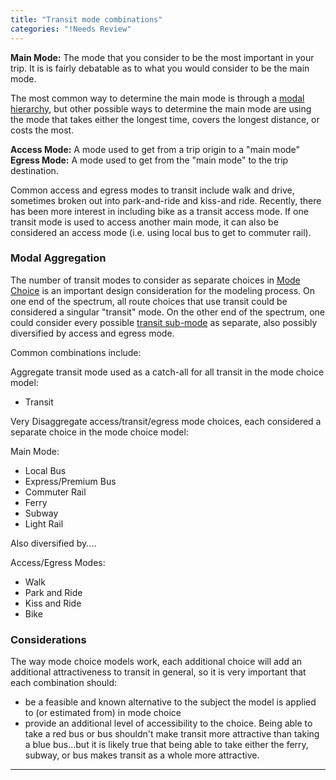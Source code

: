 ```yaml
---
title: "Transit mode combinations"
categories: "!Needs Review"
---
```


**Main Mode:** The mode that you consider to be the most important in your trip. It is is fairly debatable as to what you would consider to be the main mode.

The most common way to determine the main mode is through a [modal hierarchy](modal_hierarchy), but other possible ways to determine the main mode are using the mode that takes either the longest time, covers the longest distance, or costs the most.

**Access Mode:** A mode used to get from a trip origin to a "main mode"
**Egress Mode:** A mode used to get from the "main mode" to the trip destination.

Common access and egress modes to transit include walk and drive, sometimes broken out into park-and-ride and kiss-and ride. Recently, there has been more interest in including bike as a transit access mode. If one transit mode is used to access another main mode, it can also be considered an access mode (i.e. using local bus to get to commuter rail).

### Modal Aggregation

The number of transit modes to consider as separate choices in [Mode Choice](Mode_Choice) is an important design consideration for the modeling process. On one end of the spectrum, all route choices that use transit could be considered a singular "transit" mode. On the other end of the spectrum, one could consider every possible [transit sub-mode](transit_sub-mode) as separate, also possibly diversified by access and egress mode.

Common combinations include:

Aggregate transit mode used as a catch-all for all transit in the mode choice model:

-   Transit

Very Disaggregate access/transit/egress mode choices, each considered a separate choice in the mode choice model:

Main Mode:

-   Local Bus
-   Express/Premium Bus
-   Commuter Rail
-   Ferry
-   Subway
-   Light Rail

Also diversified by....

Access/Egress Modes:

-   Walk
-   Park and Ride
-   Kiss and Ride
-   Bike

### Considerations

The way mode choice models work, each additional choice will add an additional attractiveness to transit in general, so it is very important that each combination should:

-   be a feasible and known alternative to the subject the model is applied to (or estimated from) in mode choice
-   provide an additional level of accessibility to the choice. Being able to take a red bus or bus shouldn't make transit more attractive than taking a blue bus...but it is likely true that being able to take either the ferry, subway, or bus makes transit as a whole more attractive.

------------------------------------------------------------------------

